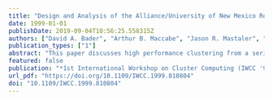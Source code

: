 ```yaml
---
title: "Design and Analysis of the Alliance/University of New Mexico Roadrunner Linux SMP SuperCluster"
date: 1999-01-01
publishDate: 2019-09-04T10:56:25.558315Z
authors: ["David A. Bader", "Arthur B. Maccabe", "Jason R. Mastaler", "John K. McIver III", "Patricia A. Kovatch"]
publication_types: ["1"]
abstract: "This paper discusses high performance clustering from a series of critical topics: architectural design, system software infrastructure, and programming environment. This is accomplished through an overview of a large scale, high performance SuperCluster (Roadrunner). This SuperCluster is based almost entirely on freely available, vendor-independent software: for example, its operating system (Linux), job scheduler (PBS), compilers (GNU/EGCS), and parallel programming libraries (MPI). The Globus toolkit, also available for this platform allows high performance distributed computing applications to use geographical distributed resources such as this SuperCluster. In addition to describing the design and analysis of the Roadrunner SuperCluster we provide experimental analyses from grand challenge applications and future directions for SuperClusters."
featured: false
publication: "*1st International Workshop on Cluster Computing (IWCC '99), 2-3 December 1999, Melbourne, Australia*"
url_pdf: "https://doi.org/10.1109/IWCC.1999.810804"
doi: "10.1109/IWCC.1999.810804"
---
```


